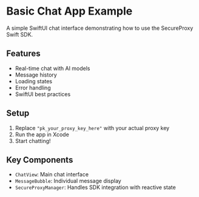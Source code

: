 # Basic Chat App Example

A simple SwiftUI chat interface demonstrating how to use the SecureProxy Swift SDK.

## Features

- Real-time chat with AI models
- Message history
- Loading states
- Error handling
- SwiftUI best practices

## Setup

1. Replace `"pk_your_proxy_key_here"` with your actual proxy key
2. Run the app in Xcode
3. Start chatting!

## Key Components

- `ChatView`: Main chat interface
- `MessageBubble`: Individual message display
- `SecureProxyManager`: Handles SDK integration with reactive state